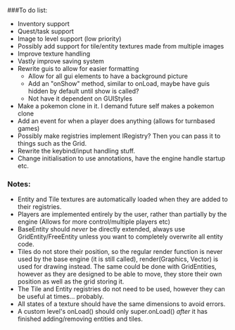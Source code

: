 ###To do list:

- Inventory support
- Quest/task support
- Image to level support (low priority)
- Possibly add support for tile/entity textures made from multiple images
- Improve texture handling
- Vastly improve saving system
- Rewrite guis to allow for easier formatting
    - Allow for all gui elements to have a background picture
    - Add an "onShow" method, similar to onLoad, maybe have guis hidden by default until show is called?
    - Not have it dependent on GUIStyles
- Make a pokemon clone in it. I demand future self makes a pokemon clone
- Add an event for when a player does anything (allows for turnbased games)
- Possibly make registries implement IRegistry? Then you can pass it to things such as the Grid.
- Rewrite the keybind/input handling stuff.
- Change initialisation to use annotations, have the engine handle startup etc.

### Notes:

- Entity and Tile textures are automatically loaded when they are added to their registries.
- Players are implemented entirely by the user, rather than partially by the engine (Allows for more control/multiple players etc)
- BaseEntity should *never* be directly extended, always use GridEntity/FreeEntity unless you want to completely overwrite all entity code.
- Tiles do not store their position, so the regular render function is never used by the base engine (it is still called), render(Graphics, Vector) is used for drawing instead. The same could be done with GridEntities, however as they are designed to be able to move, they store their own position as well as the grid storing it.
- The Tile and Entity registries do not need to be used, however they can be useful at times... probably.
- All states of a texture should have the same dimensions to avoid errors.
- A custom level's onLoad() should only super.onLoad() *after* it has finished adding/removing entities and tiles.